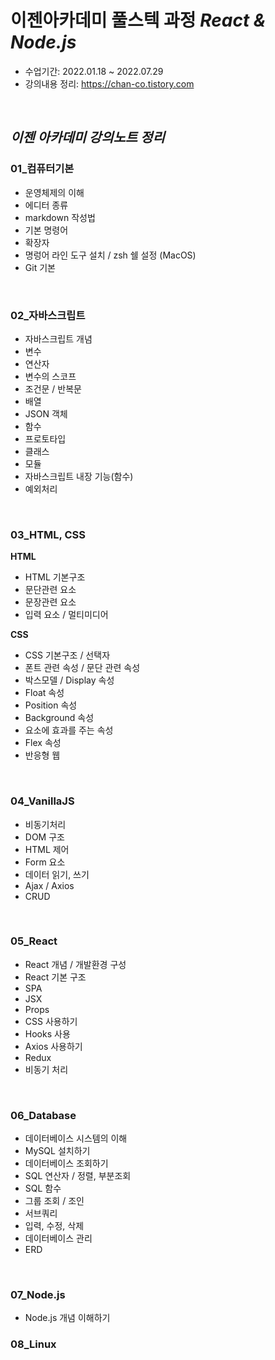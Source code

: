 # 이젠아카데미 풀스텍 과정 _React & Node.js_
- 수업기간: 2022.01.18 ~ 2022.07.29
- 강의내용 정리: <a href="https://chan-co.tistory.com/" target="_blank">https://chan-co.tistory.com</a>



<br />

## **_이젠 아카데미 강의노트 정리_**

### 01_컴퓨터기본

* 운영체제의 이해
* 에디터 종류
* markdown 작성법
* 기본 명령어
* 확장자
* 명렁어 라인 도구 설치 / zsh 쉘 설정 (MacOS)
* Git 기본

<br />

### 02_자바스크립트

* 자바스크립트 개념
* 변수
* 연산자
* 변수의 스코프
* 조건문 / 반복문
* 배열
* JSON 객체
* 함수
* 프로토타입
* 클래스
* 모듈
* 자바스크립트 내장 기능(함수)
* 예외처리

<br />

### 03_HTML, CSS

**HTML**

* HTML 기본구조
* 문단관련 요소
* 문장관련 요소
* 입력 요소 / 멀티미디어


**CSS**

* CSS 기본구조 / 선택자
* 폰트 관련 속성 / 문단 관련 속성
* 박스모델 / Display 속성
* Float 속성
* Position 속성
* Background 속성
* 요소에 효과를 주는 속성
* Flex 속성
* 반응형 웹

<br />

### 04_VanillaJS

* 비동기처리
* DOM 구조
* HTML 제어
* Form 요소
* 데이터 읽기, 쓰기
* Ajax / Axios
* CRUD

<br />

### 05_React

* React 개념 / 개발환경 구성
* React 기본 구조
* SPA
* JSX
* Props
* CSS 사용하기
* Hooks 사용
* Axios 사용하기
* Redux
* 비동기 처리

<br />

### 06_Database

* 데이터베이스 시스템의 이해
* MySQL 설치하기
* 데이터베이스 조회하기
* SQL 연산자 / 정렬, 부분조회
* SQL 함수
* 그룹 조회 / 조인
* 서브쿼리
* 입력, 수정, 삭제
* 데이터베이스 관리
* ERD

<br />

### 07_Node.js

* Node.js 개념 이해하기

### 08_Linux